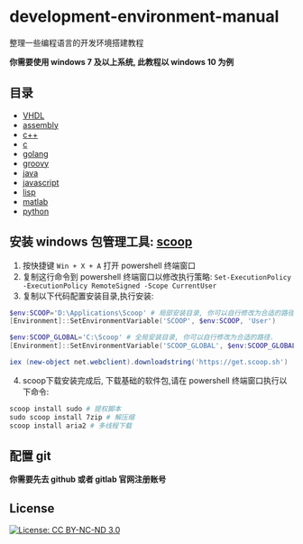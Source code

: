 # development-environment-manual

整理一些编程语言的开发环境搭建教程

**你需要使用 windows 7 及以上系统, 此教程以 windows 10 为例**

## 目录

- [VHDL](https://github.com/FloatingShuYin/development-environment-manual/blob/master/VHDL.md)
- [assembly](https://github.com/FloatingShuYin/development-environment-manual/blob/master/assembly.md)
- [c++](https://github.com/FloatingShuYin/development-environment-manual/blob/master/c%2B%2B.md)
- [c](https://github.com/FloatingShuYin/development-environment-manual/blob/master/c.md)
- [golang](https://github.com/FloatingShuYin/development-environment-manual/blob/master/golang.md)
- [groovy](https://github.com/FloatingShuYin/development-environment-manual/blob/master/groovy.md)
- [java](https://github.com/FloatingShuYin/development-environment-manual/blob/master/java.md)
- [javascript](https://github.com/FloatingShuYin/development-environment-manual/blob/master/javascript.md)
- [lisp](https://github.com/FloatingShuYin/development-environment-manual/blob/master/lisp.md)
- [matlab](https://github.com/FloatingShuYin/development-environment-manual/blob/master/matlab.md)
- [python](https://github.com/FloatingShuYin/development-environment-manual/blob/master/python.md)

## 安装 windows 包管理工具: [scoop](https://github.com/lukesampson/scoop)

1. 按快捷键 `Win + X + A` 打开 powershell 终端窗口
2. 复制这行命令到 powershell 终端窗口以修改执行策略: `Set-ExecutionPolicy -ExecutionPolicy RemoteSigned -Scope CurrentUser`
3. 复制以下代码配置安装目录,执行安装:

```powershell
$env:SCOOP='D:\Applications\Scoop' # 局部安装目录, 你可以自行修改为合适的路径.
[Environment]::SetEnvironmentVariable('SCOOP', $env:SCOOP, 'User')

$env:SCOOP_GLOBAL='C:\Scoop' # 全局安装目录, 你可以自行修改为合适的路径.
[Environment]::SetEnvironmentVariable('SCOOP_GLOBAL', $env:SCOOP_GLOBAL, 'Machine')

iex (new-object net.webclient).downloadstring('https://get.scoop.sh')
```

4. scoop下载安装完成后, 下载基础的软件包,请在 powershell 终端窗口执行以下命令:

```powershell
scoop install sudo # 提权脚本
sudo scoop install 7zip # 解压缩
scoop install aria2 # 多线程下载
```

## 配置 git

**你需要先去 github 或者 gitlab 官网注册账号**

## License

[![License: CC BY-NC-ND 3.0](https://img.shields.io/badge/License-CC%20BY--NC--ND%203.0-lightgrey.svg)](https://creativecommons.org/licenses/by-nc-nd/3.0/)
